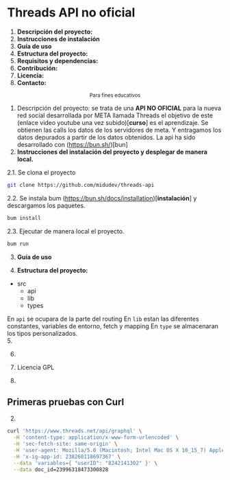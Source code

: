 # Threads API no oficial

1. **Descripción del proyecto:**
2. **Instrucciones de instalación**
3. **Guía de uso**
4. **Estructura del proyecto:**
5. **Requisitos y dependencias:**
6. **Contribución:**
7. **Licencia:**
8. **Contacto:**

<div align="center">
  <small>Para fines educativos</small>
</div>

1. Descripción del proyecto: se trata de una **API NO OFICIAL** para la nueva red social desarrollada por META llamada Threads el objetivo de este (enlace video youtube una vez subido)[**curso**] es el aprendizaje. Se obtienen las calls los datos de los servidores de meta. Y entragamos los datos depurados a partir de los datos obtenidos. La api ha sido desarrollado con (https://bun.sh/)[bun]
2. **Instrucciones del instalación del proyecto y desplegar de manera local.** 

2.1. Se clona el proyecto
```bash 
git clone https://github.com/midudev/threads-api
```
2.2. Se instala bum (https://bun.sh/docs/installation)[**instalación**] y descargamos los paquetes.
```bash
bum install
```
2.3. Ejecutar de manera local el proyecto.
```bash
bum run
```
3. **Guía de uso**


4. **Estructura del proyecto:**
- src
  - api 
  - lib
  - types

En `api` se ocupara de la parte del routing 
En `lib` estan las diferentes constantes, variables de entorno, fetch y mapping
En `type` se almacenaran los tipos personalizados.  
5.

6.

7. Licencia GPL

8.

## Primeras pruebas con Curl

2.

```sh
curl 'https://www.threads.net/api/graphql' \
  -H 'content-type: application/x-www-form-urlencoded' \
  -H 'sec-fetch-site: same-origin' \
  -H 'user-agent: Mozilla/5.0 (Macintosh; Intel Mac OS X 10_15_7) AppleWebKit/537.36 (KHTML, like Gecko) Chrome/114.0.0.0 Safari/537.36' \
  -H 'x-ig-app-id: 238260118697367' \
  --data 'variables={ "userID": "8242141302" }' \
  --data doc_id=23996318473300828
```
